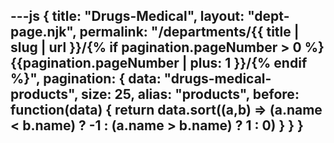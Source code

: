 ---js
{
  title: "Drugs-Medical",
  layout: "dept-page.njk",
  permalink: "/departments/{{ title | slug | url }}/{% if pagination.pageNumber > 0 %}{{pagination.pageNumber | plus: 1 }}/{% endif %}",
  pagination: {
    data: "drugs-medical-products",
    size: 25,
    alias: "products",
    before: function(data) { 
      return data.sort((a,b) => (a.name < b.name) ? -1 : (a.name > b.name) ? 1 : 0)
    }
  }
}
---


